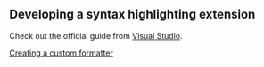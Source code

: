## Developing a syntax highlighting extension

Check out the official guide from [Visual Studio][guide].

[guide]: https://code.visualstudio.com/api/language-extensions/syntax-highlight-guide

[Creating a custom formatter][formatter]

[formatter]: https://code.visualstudio.com/blogs/2016/11/15/formatters-best-practices
